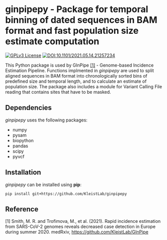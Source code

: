 # ginpipepy - Package for temporal binning of dated sequences in BAM format and fast population size estimate computation

[![GPLv3 License](https://img.shields.io/badge/License-GPL%20v3-yellow.svg)](https://opensource.org/licenses/)
[![DOI:10.1101/2021.05.14.21257234](http://img.shields.io/badge/DOI-10.1101/2021.05.14.21257234-blue.svg)](https://doi.org/10.1101/2021.05.14.21257234)

This Python package is used by GInPipe [[1]](#1) - Genome-based Incidence Estimation Pipeline. Functions implmented in *ginpipepy* are used to split aligned sequences in BAM format into chronologically sorted bins of predefined size and temporal length, and to calculate an estimate of population size. The package also includes a module for Variant Calling File reading that contains sites that have to be masked. 

## Dependencies

*ginpipepy* uses the following packages:

  - numpy
  - pysam
  - biopython
  - pandas
  - scipy
  - pyvcf

## Installation

*ginpipepy* can be installed using **pip**:

```
pip install git+https://github.com/KleistLab/ginpipepy
```
 
## Reference
<a id="1">[1]</a> 
Smith, M. R. and Trofimova, M., et al. (2021). Rapid incidence estimation from SARS-CoV-2 genomes reveals decreased case detection in Europe during summer 2020. medRxiv, https://github.com/KleistLab/GInPipe

